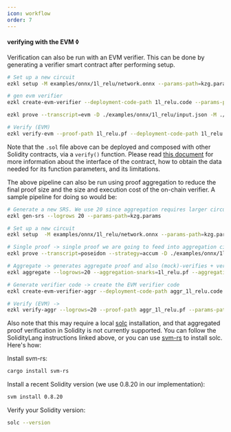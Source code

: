 ```yaml
---
icon: workflow
order: 7
---
```

#### verifying with the EVM ◊

Verification can also be run with an EVM verifier. This can be done by generating a verifier smart contract after performing setup.

```bash
# Set up a new circuit
ezkl setup -M examples/onnx/1l_relu/network.onnx --params-path=kzg.params --vk-path=vk.key --pk-path=pk.key --circuit-params-path=circuit.params
```

```bash
# gen evm verifier
ezkl create-evm-verifier --deployment-code-path 1l_relu.code --params-path=kzg.params --vk-path vk.key --sol-code-path 1l_relu.sol --circuit-params-path=circuit.params
```

```bash
ezkl prove --transcript=evm -D ./examples/onnx/1l_relu/input.json -M ./examples/onnx/1l_relu/network.onnx --proof-path 1l_relu.pf --pk-path pk.key --params-path=kzg.params --circuit-params-path=circuit.params 
```

```bash
# Verify (EVM)
ezkl verify-evm --proof-path 1l_relu.pf --deployment-code-path 1l_relu.code
```

Note that the `.sol` file above can be deployed and composed with other Solidity contracts, via a `verify()` function. Please read [this document](https://hackmd.io/QOHOPeryRsOraO7FUnG-tg) for more information about the interface of the contract, how to obtain the data needed for its function parameters, and its limitations.

The above pipeline can also be run using proof aggregation to reduce the final proof size and the size and execution cost of the on-chain verifier. A sample pipeline for doing so would be:

```bash
# Generate a new SRS. We use 20 since aggregation requires larger circuits (more commonly 23+).
ezkl gen-srs --logrows 20 --params-path=kzg.params
```

```bash
# Set up a new circuit
ezkl setup  -M examples/onnx/1l_relu/network.onnx --params-path=kzg.params --vk-path=vk.key --pk-path=pk.key --circuit-params-path=circuit.params
```

```bash
# Single proof -> single proof we are going to feed into aggregation circuit. (Mock)-verifies + verifies natively as sanity check
ezkl prove --transcript=poseidon --strategy=accum -D ./examples/onnx/1l_relu/input.json -M ./examples/onnx/1l_relu/network.onnx --proof-path 1l_relu.pf --params-path=kzg.params  --pk-path=pk.key --circuit-params-path=circuit.params
```

```bash
# Aggregate -> generates aggregate proof and also (mock)-verifies + verifies natively as sanity check
ezkl aggregate --logrows=20 --aggregation-snarks=1l_relu.pf --aggregation-vk-paths vk.key --vk-path aggr_1l_relu.vk --proof-path aggr_1l_relu.pf --params-path=kzg.params --circuit-params-paths=circuit.params
```

```bash
# Generate verifier code -> create the EVM verifier code
ezkl create-evm-verifier-aggr --deployment-code-path aggr_1l_relu.code --params-path=kzg.params --vk-path aggr_1l_relu.vk
```

```bash
# Verify (EVM) ->
ezkl verify-aggr --logrows=20 --proof-path aggr_1l_relu.pf --params-path=kzg.params --vk-path aggr_1l_relu.vk
```

Also note that this may require a local [solc](https://docs.soliditylang.org/en/v0.8.17/installing-solidity.html) installation, and that aggregated proof verification in Solidity is not currently supported. You can follow the SolidityLang instructions linked above, or you can use [svm-rs](https://github.com/alloy-rs/svm-rs) to install solc. Here's how:

Install svm-rs:
```bash
cargo install svm-rs
```

Install a recent Solidity version (we use 0.8.20 in our implementation):
```bash
svm install 0.8.20
```

Verify your Solidity version:
```bash
solc --version
```

